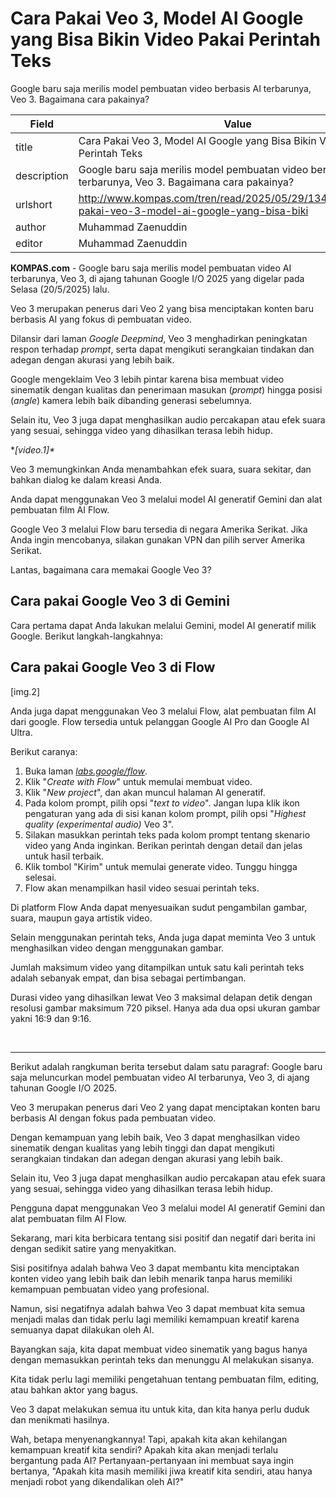# Cara Pakai Veo 3, Model AI Google yang Bisa Bikin Video Pakai Perintah Teks

Google baru saja merilis model pembuatan video berbasis AI terbarunya, Veo 3. Bagaimana cara pakainya?

| Field       | Value                                                       |
|-------------|-------------------------------------------------------------|
| title       | Cara Pakai Veo 3, Model AI Google yang Bisa Bikin Video Pakai Perintah Teks |
| description | Google baru saja merilis model pembuatan video berbasis AI terbarunya, Veo 3. Bagaimana cara pakainya? |
| urlshort    | http://www.kompas.com/tren/read/2025/05/29/134500865/cara-pakai-veo-3-model-ai-google-yang-bisa-biki |
| author      | Muhammad Zaenuddin |
| editor      | Muhammad Zaenuddin |

**KOMPAS.com** - Google baru saja merilis model pembuatan video AI terbarunya, Veo 3, di ajang tahunan Google I/O 2025 yang digelar pada Selasa (20/5/2025) lalu.

Veo 3 merupakan penerus dari Veo 2 yang bisa menciptakan konten baru berbasis AI yang fokus di pembuatan video.

Dilansir dari laman *Google Deepmind*, Veo 3 menghadirkan peningkatan respon terhadap *prompt*, serta dapat mengikuti serangkaian tindakan dan adegan dengan akurasi yang lebih baik.

Google mengeklaim Veo 3 lebih pintar karena bisa membuat video sinematik dengan kualitas dan penerimaan masukan (*prompt*) hingga posisi (*angle*) kamera lebih baik dibanding generasi sebelumnya.

Selain itu, Veo 3 juga dapat menghasilkan audio percakapan atau efek suara yang sesuai, sehingga video yang dihasilkan terasa lebih hidup.

**\[video.1\]\**

Veo 3 memungkinkan Anda menambahkan efek suara, suara sekitar, dan bahkan dialog ke dalam kreasi Anda.

Anda dapat menggunakan Veo 3 melalui model AI generatif Gemini dan alat pembuatan film AI Flow.

Google Veo 3 melalui Flow baru tersedia di negara Amerika Serikat. Jika Anda ingin mencobanya, silakan gunakan VPN dan pilih server Amerika Serikat.

Lantas, bagaimana cara memakai Google Veo 3?

## Cara pakai Google Veo 3 di Gemini

Cara pertama dapat Anda lakukan melalui Gemini, model AI generatif milik Google. Berikut langkah-langkahnya:

## Cara pakai Google Veo 3 di Flow

\[img.2\]

Anda juga dapat menggunakan Veo 3 melalui Flow, alat pembuatan film AI dari google. Flow tersedia untuk pelanggan Google AI Pro dan Google AI Ultra.

Berikut caranya:

1.  Buka laman [*labs.google/flow*](https://labs.google/flow/about).
2.  Klik "*Create with Flow*" untuk memulai membuat video.
3.  Klik "*New project*", dan akan muncul halaman AI generatif.
4.  Pada kolom prompt, pilih opsi "*text to video*". Jangan lupa klik ikon pengaturan yang ada di sisi kanan kolom prompt, pilih opsi "*Highest quality (experimental audio)* Veo 3".
5.  Silakan masukkan perintah teks pada kolom prompt tentang skenario video yang Anda inginkan. Berikan perintah dengan detail dan jelas untuk hasil terbaik.
6.  Klik tombol "Kirim" untuk memulai generate video. Tunggu hingga selesai.
7.  Flow akan menampilkan hasil video sesuai perintah teks.

Di platform Flow Anda dapat menyesuaikan sudut pengambilan gambar, suara, maupun gaya artistik video.

Selain menggunakan perintah teks, Anda juga dapat meminta Veo 3 untuk menghasilkan video dengan menggunakan gambar.

Jumlah maksimum video yang ditampilkan untuk satu kali perintah teks adalah sebanyak empat, dan bisa sebagai pertimbangan.

Durasi video yang dihasilkan lewat Veo 3 maksimal delapan detik dengan resolusi gambar maksimum 720 piksel. Hanya ada dua opsi ukuran gambar yakni 16:9 dan 9:16.

 

---
Berikut adalah rangkuman berita tersebut dalam satu paragraf: Google baru saja meluncurkan model pembuatan video AI terbarunya, Veo 3, di ajang tahunan Google I/O 2025.

 Veo 3 merupakan penerus dari Veo 2 yang dapat menciptakan konten baru berbasis AI dengan fokus pada pembuatan video.

 Dengan kemampuan yang lebih baik, Veo 3 dapat menghasilkan video sinematik dengan kualitas yang lebih tinggi dan dapat mengikuti serangkaian tindakan dan adegan dengan akurasi yang lebih baik.

 Selain itu, Veo 3 juga dapat menghasilkan audio percakapan atau efek suara yang sesuai, sehingga video yang dihasilkan terasa lebih hidup.

 Pengguna dapat menggunakan Veo 3 melalui model AI generatif Gemini dan alat pembuatan film AI Flow.



Sekarang, mari kita berbicara tentang sisi positif dan negatif dari berita ini dengan sedikit satire yang menyakitkan.

 Sisi positifnya adalah bahwa Veo 3 dapat membantu kita menciptakan konten video yang lebih baik dan lebih menarik tanpa harus memiliki kemampuan pembuatan video yang profesional.

 Namun, sisi negatifnya adalah bahwa Veo 3 dapat membuat kita semua menjadi malas dan tidak perlu lagi memiliki kemampuan kreatif karena semuanya dapat dilakukan oleh AI.

 Bayangkan saja, kita dapat membuat video sinematik yang bagus hanya dengan memasukkan perintah teks dan menunggu AI melakukan sisanya.

 Kita tidak perlu lagi memiliki pengetahuan tentang pembuatan film, editing, atau bahkan aktor yang bagus.

 Veo 3 dapat melakukan semua itu untuk kita, dan kita hanya perlu duduk dan menikmati hasilnya.

 Wah, betapa menyenangkannya! Tapi, apakah kita akan kehilangan kemampuan kreatif kita sendiri? Apakah kita akan menjadi terlalu bergantung pada AI? Pertanyaan-pertanyaan ini membuat saya ingin bertanya, "Apakah kita masih memiliki jiwa kreatif kita sendiri, atau hanya menjadi robot yang dikendalikan oleh AI?"
